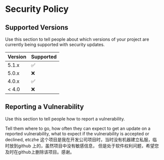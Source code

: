 # Security Policy

## Supported Versions

Use this section to tell people about which versions of your project are
currently being supported with security updates.

| Version | Supported          |
| ------- | ------------------ |
| 5.1.x   | :white_check_mark: |
| 5.0.x   | :x:                |
| 4.0.x   | :white_check_mark: |
| < 4.0   | :x:                |

## Reporting a Vulnerability

Use this section to tell people how to report a vulnerability.

Tell them where to go, how often they can expect to get an update on a
reported vulnerability, what to expect if the vulnerability is accepted or
declined, etczhe
这个项目是我在开发公司项目时，当时没有机器建立私服，临时放到github 上的，虽然项目中没有敏感信息，
但是处于软件权利问题，希望您及时在github上删除该项目。感谢。

